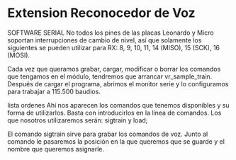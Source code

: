 # Extension Reconocedor de Voz

SOFTWARE SERIAL
No todos los pines de las placas Leonardo y Micro soportan interrupciones de cambio de nivel, así que solamente los siguientes se pueden utilizar para RX: 8, 9, 10, 11, 14 (MISO), 15 (SCK), 16 (MOSI).

Cada vez que queramos grabar, cargar, modificar o borrar los comandos que tengamos en el módulo, tendremos que arrancar  vr_sample_train. Después de cargar el programa, abrimos el monitor serie y lo configuramos para trabajar a 115.500 baudios. 

lista ordenes
Ahí nos aparecen los comandos que tenemos disponibles y su forma de utilizarlos. Basta con introducirlos en la línea de comandos. Los que nosotros utilizaremos serán: sigtrain y load; 

El comando sigtrain  sirve para grabar los comandos de voz. Junto al comando le pasaremos la posición en la que queremos que se guarde y el nombre que queremos asignarle.

